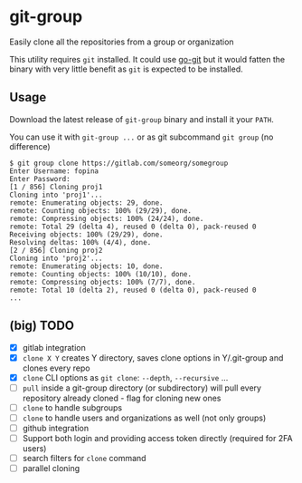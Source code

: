 # git-group
Easily clone all the repositories from a group or organization

This utility requires `git` installed. It could use [go-git](https://github.com/go-git/go-git) but it would fatten the binary with very little benefit as `git` is expected to be installed.

## Usage

Download the latest release of `git-group` binary and install it your `PATH`.

You can use it with `git-group ...` or as git subcommand `git group` (no difference)

```
$ git group clone https://gitlab.com/someorg/somegroup
Enter Username: fopina
Enter Password:
[1 / 856] Cloning proj1
Cloning into 'proj1'...
remote: Enumerating objects: 29, done.
remote: Counting objects: 100% (29/29), done.
remote: Compressing objects: 100% (24/24), done.
remote: Total 29 (delta 4), reused 0 (delta 0), pack-reused 0
Receiving objects: 100% (29/29), done.
Resolving deltas: 100% (4/4), done.
[2 / 856] Cloning proj2
Cloning into 'proj2'...
remote: Enumerating objects: 10, done.
remote: Counting objects: 100% (10/10), done.
remote: Compressing objects: 100% (7/7), done.
remote: Total 10 (delta 2), reused 0 (delta 0), pack-reused 0
...
```

## (big) TODO

* [x] gitlab integration
* [x] `clone X Y` creates Y directory, saves clone options in Y/.git-group and clones every repo
* [x] `clone` CLI options as `git clone`: `--depth`, `--recursive` ...
* [ ] `pull` inside a git-group directory (or subdirectory) will pull every repository already cloned - flag for cloning new ones
* [ ] `clone` to handle subgroups
* [ ] `clone` to handle users and organizations as well (not only groups)
* [ ] github integration
* [ ] Support both login and providing access token directly (required for 2FA users)
* [ ] search filters for `clone` command
* [ ] parallel cloning
